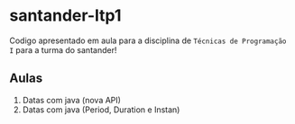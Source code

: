 # santander-ltp1

Codigo apresentado em aula para a disciplina de `Técnicas de Programação I` para a turma do santander!

## Aulas

1. Datas com java (nova API) 
2. Datas com java (Period, Duration e Instan)
